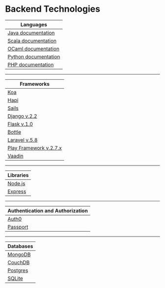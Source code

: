 
# Backend Technologies

| Languages |
| --- |
| [Java documentation](https://docs.oracle.com/en/java/) |
| [Scala documentation](https://docs.scala-lang.org) |
| [OCaml documentation](https://ocaml.org/docs/) |
| [Python documentation](https://docs.python.org/3/) |
| [PHP documentation](https://www.php.net/docs.php) |

---

| Frameworks |
| --- |
| [Koa](https://koajs.com) |
| [Hapi](https://hapijs.com/api) |
| [Sails](https://sailsjs.com/documentation/reference) |
| [Django v.2.2](https://docs.djangoproject.com/en/2.2/) |
| [Flask v.1.0](http://flask.pocoo.org/docs/1.0/) |
| [Bottle](https://bottlepy.org/docs/dev/) |
| [Laravel v.5.8](https://laravel.com/docs/5.8) |
| [Play Framework v.2.7.x](https://www.playframework.com/documentation/2.7.x/Home) |
| [Vaadin](https://vaadin.com/docs) |

---

| Libraries |
| --- |
| [Node.js](https://nodejs.org/en/docs/) |
| [Express](https://expressjs.com/en/api.html) |

---

| Authentication and Authorization |
| --- |
| [Auth0](https://auth0.com/docs) |
| [Passport](http://www.passportjs.org/docs/) |

---

| Databases |
| --- |
| [MongoDB](https://docs.mongodb.com) |
| [CouchDB](https://docs.couchdb.org/en/stable/) |
| [Postgres](https://www.postgresql.org/docs/) |
| [SQLite](https://www.sqlite.org/draft/docs.html) |
